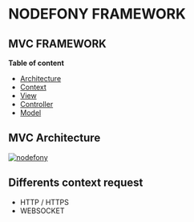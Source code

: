 # **NODEFONY FRAMEWORK**

## MVC FRAMEWORK 
__Table of content__

- [Architecture](#architecture)
- [Context](#context)
- [View](#view) 
- [Controller](#controller)
- [Model](#model)

## <a name="architecture"></a> MVC Architecture

[![nodefony](https://raw.githubusercontent.com/ccamensuli/nodefony/master/src/nodefony/doc/MVC/MVC.png)](https://github.com/ccamensuli/nodefony)

## <a name="context"></a> Differents context request
- HTTP / HTTPS
- WEBSOCKET

